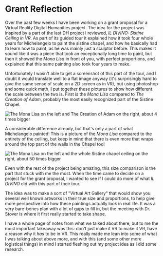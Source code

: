 # Grant Reflection

Over the past few weeks I have been working on a grant proposal for a Virtual Reality Digital Humanities project. The idea for the project was inspired by a part of the last DH project I reviewed, _IL DIVINO: Sistine Ceiling in VR_. As part of its guided tour it explained how it took four whole years for Michelangelo to paint the sistine chapel, and how he basically had to learn how to paint, as he was mainly just a sculptor before. This makes it sound like it was a piece that took an exceptionally long time to paint, but then it showed the _Mona Lisa_ in front of you, with perfect proportions, and explained that this same painting also took four years to make.

Unfortunately I wasn't able to get a screenshot of this part of the tour, and I doubt it would translate well to a flat image anyway (it's surprisingly hard to give the same sense of scale on a 2D screen as in VR), but using photoshop and some quick math, I put together these pictures to show how different the scale between the two is. First is the _Mona Lisa_ compared to _The Creation of Adam_, probably the most easily recognized part of the Sistine Chapel.

![The Mona Lisa on the left and The Creation of Adam on the right, about 4 times bigger](https://rittr.github.io/DH-Blog-Rittr/images/comparison1.png)

A considerable difference already, but that's only a part of what Michelangelo painted! This is a picture of the _Mona Lisa_ compared to the entirety of the ceiling, but keep in mind that there is even more that wraps around the top part of the walls in the Chapel too!

![The Mona Lisa on the left and the whole Sistine chapel ceiling on the right, about 50 times bigger](https://rittr.github.io/DH-Blog-Rittr/images/comparison2.png)

Even with the rest of the project being amazing, this size comparison is the part that stuck with me the most. When the time came to decide on a project for the grant proposal, I wanted to see if I could do more of what _IL DIVINO_ did with this part of their tour.

The idea was to make a sort of "Virtual Art Gallery" that would show you several well known artworks in their true size and proportions, to help give more perspective into how these paintings actually look in real life. It was a very bare-bones plan with a lot of gaps to fill in, but the meeting with Dr. Stover is where it first really started to take shape.

I have a whole page of notes from what we talked about there, but to me the most important takeaway was this: don't just make it VR to make it VR, have a reason why it _has_ to be in VR. This really made me lean into some of what I was talking about above more, and with this (and some other more logistical things) in mind I started fleshing out my project idea as I did some research.
